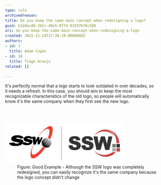 ```yaml
---
type: rule
archivedreason: 
title: Do you keep the same main concept when redesigning a logo?
guid: b1b8acd9-1b5c-49e5-8f7d-81557676c508
uri: do-you-keep-the-same-main-concept-when-redesigning-a-logo
created: 2015-11-24T17:30:19.0000000Z
authors:
- id: 1
  title: Adam Cogan
- id: 16
  title: Tiago Araujo
related: []

---
```



<p>It's perfectly normal that a logo starts to look outdated in over decades, so it needs a refresh. In this case, you should aim to keep the most recognizable characteristics of the old logo, so people will automatically know it's the same company when they first see the new logo.</p>
<br><excerpt class='endintro'></excerpt><br>
<dl class="goodImage"><dt> <img src="sswlogo-comparison.jpg" alt="sswlogo-comparison.jpg" /></dt><dd>Figure: Good Example - Although​ the SSW logo was completely redesigned, you can easily recognize it's the same company because the logo concept didn't change</dd></dl>



